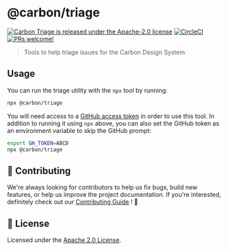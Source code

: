 # @carbon/triage

[![Carbon Triage is released under the Apache-2.0 license](https://img.shields.io/badge/license-Apache--2.0-blue.svg)](./LICENSE)
[![CircleCI](https://circleci.com/gh/carbon-design-system/carbon-triage.svg?style=shield)](https://circleci.com/gh/carbon-design-system/carbon-triage)
[![PRs welcome!](https://img.shields.io/badge/PRs-welcome-brightgreen.svg)](./.github/CONTRIBUTING.md)

> Tools to help triage issues for the Carbon Design System

## Usage

You can run the triage utility with the `npx` tool by running:

```bash
npx @carbon/triage
```

You will need access to a [GitHub access token](https://help.github.com/en/articles/creating-a-personal-access-token-for-the-command-line)
in order to use this tool. In addition to running it using `npx` above, you can
also set the GitHub token as an environment variable to skip the GitHub prompt:

```bash
export GH_TOKEN=ABCD
npx @carbon/triage
```

## 🙌 Contributing

We're always looking for contributors to help us fix bugs, build new
features, or help us improve the project documentation. If you're
interested, definitely check out our [Contributing Guide](/.github/CONTRIBUTING.md)
! 👀

## 📝 License

Licensed under the [Apache 2.0 License](/LICENSE).
